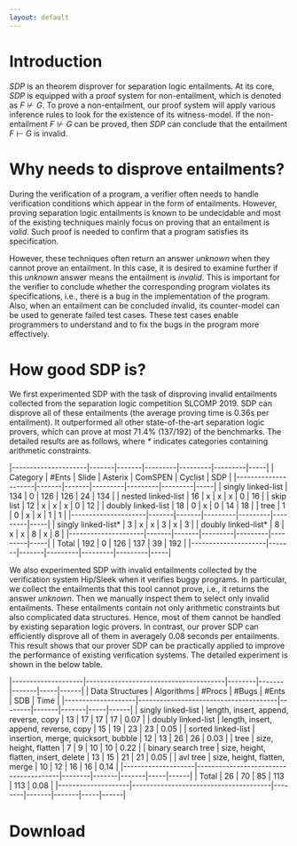```yaml
---
layout: default
---
```


# Introduction

*SDP* is an theorem disprover for separation logic entailments. At its
core, *SDP* is equipped with a proof system for non-entailment, which is
denoted as $F \nvdash G$. To prove a non-entailment, our proof system
will apply various inference rules to look for the existence of its
witness-model. If the non-entailment $F \nvdash G$ can be proved, then
*SDP* can conclude that the entailment $F \vdash G$ is invalid.

# Why needs to disprove entailments?

During the verification of a program, a verifier often needs to handle
verification conditions which appear in the form of entailments.
However, proving separation logic entailments is known to be undecidable
and most of the existing techniques mainly focus on proving that an
entailment is *valid*. Such proof is needed to confirm that a program
satisfies its specification.

However, these techniques often return an answer *unknown* when they
cannot prove an entailment. In this case, it is desired to examine
further if this *unknown* answer means the entailment is *invalid*. This
is important for the verifier to conclude whether the corresponding
program violates its specifications, i.e., there is a bug in the
implementation of the program. Also, when an entailment can be concluded
invalid, its counter-model can be used to generate failed test cases.
These test cases enable programmers to understand and to fix the bugs in
the program more effectively.

# How good SDP is?

We first experimented SDP with the task of disproving invalid
entailments collected from the separation logic competition SLCOMP 2019.
SDP can disprove all of these entailments (the average proving time is
0.36s per entailment). It outperformed all other state-of-the-art
separation logic provers, which can prove at most 71.4\% (137/192) of
the benchmarks. The detailed results are as follows, where *\**
indicates categories containing arithmetic constraints.

|---------------------|-------|-------|---------|---------|---------|-----|
| Category            | #Ents | Slide | Asterix | ComSPEN | Cyclist | SDP |
|---------------------|-------|-------|---------|---------|---------|-----|
| singly linked-list  |   134 | 0     | 126     |     126 |      24 | 134 |
| nested linked-list  |    16 | x     | x       |       x |       0 |  16 |
| skip list           |    12 | x     | x       |       x |       0 |  12 |
| doubly linked-list  |    18 | 0     | x       |       0 |      14 |  18 |
| tree                |     1 | 0     | x       |       x |       1 |   1 |
|---------------------|-------|-------|---------|---------|---------|-----|
| singly linked-list* |     3 | x     | x       |       3 |       x |   3 |
| doubly linked-list* |     8 | x     | x       |       8 |       x |   8 |
|---------------------|-------|-------|---------|---------|---------|-----|
| Total               |   192 | 0     | 126     |     137 |      39 | 192 |
|---------------------|-------|-------|---------|---------|---------|-----|


We also experimented SDP with invalid entailments collected by the
verification system Hip/Sleek when it verifies buggy programs. In
particular, we collect the entailments that this tool cannot prove,
i.e., it returns the answer *unknown*. Then we manually inspect them to
select only invalid entailments. These entailments contain not only
arithmetic constraints but also complicated data structures. Hence, most
of them cannot be handled by existing separation logic provers. In
contrast, our prover SDP can efficiently disprove all of them in
averagely 0.08 seconds per entailments. This result shows that our
prover SDP can be practically applied to improve the performance of
existing verification systems. The detailed experiment is shown in the
below table.


|--------------------|---------------------------------------|--------|-------|-------|-----|------|
| Data Structures    | Algorithms                            | #Procs | #Bugs | #Ents | SDB | Time |
|--------------------|---------------------------------------|--------|-------|-------|-----|------|
| singly linked-list | length, insert, append, reverse, copy |     13 |    17 |    17 |  17 | 0.07 |
| doubly linked-list | length, insert, append, reverse, copy |     15 |    19 |    23 |  23 | 0.05 |
| sorted linked-list | insertion, merge, quicksort, bubble   |     12 |    13 |    26 |  26 | 0.03 |
| tree               | size, height, flatten                 |      7 |     9 |    10 |  10 | 0.22 |
| binary search tree | size, height, flatten, insert, delete |     13 |    15 |    21 |  21 | 0.05 |
| avl tree           | size, height, flatten, merge          |     10 |    12 |    16 |  16 | 0.14 |
|--------------------|---------------------------------------|--------|-------|-------|-----|------|
| Total              | 26                                    |     70 |    85 |   113 | 113 | 0.08 |
|--------------------|---------------------------------------|--------|-------|-------|-----|------|

# Download
